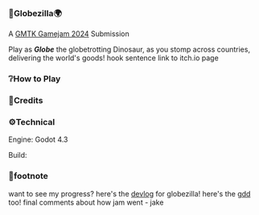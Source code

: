 ### 🦎Globezilla🌍
A [GMTK Gamejam 2024](https://itch.io/jam/gmtk-2024) Submission

Play as ***Globe*** the globetrotting Dinosaur, as you stomp across countries, delivering the world's goods!
hook sentence
link to itch.io page

### ❔How to Play

### 📄Credits

### ⚙️Technical
Engine: Godot 4.3

Build: 

### 📠footnote
want to see my progress? here's the [devlog](https://github.com/JakeDaSpud/globezilla/blob/master/docs/devlog.md) for globezilla!
here's the [gdd](https://github.com/JakeDaSpud/globezilla/blob/master/docs/gdd.md) too!
final comments about how jam went
\- jake
